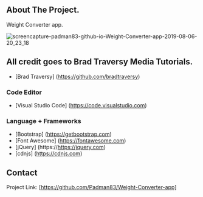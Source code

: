 ## About The Project.
Weight Converter app.

![screencapture-padman83-github-io-Weight-Converter-app-2019-08-06-20_23_18](https://user-images.githubusercontent.com/45048950/62540854-1d1e4a00-b88b-11e9-9001-876baea0b0c3.png)

## All credit goes to Brad Traversy Media Tutorials.
* [Brad Traversy] (https://github.com/bradtraversy)

### Code Editor
* [Visual Studio Code] (https://code.visualstudio.com)

### Language + Frameworks
* [Bootstrap] (https://getbootstrap.com)
* [Font Awesome] (https://fontawesome.com)
* [jQuery] (https://https://jquery.com)
* [cdnjs] (https://cdnjs.com)

## Contact 

Project Link: [https://github.com/Padman83/Weight-Converter-app]
